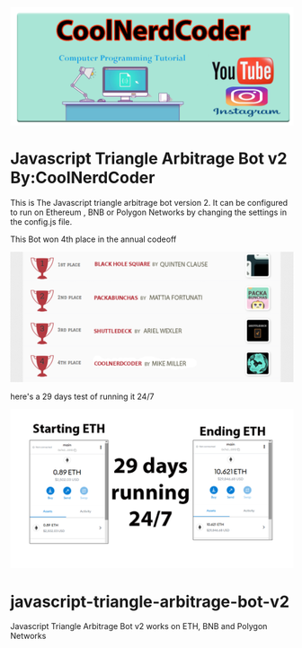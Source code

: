 <img src="https://raw.githubusercontent.com/coolnerdcoder/javascript-triangle-arbitrage-bot-v2/main/coolnercoder.png" >

<h1>Javascript Triangle Arbitrage Bot v2 By:CoolNerdCoder</h1>

This is The Javascript triangle arbitrage bot version 2. It can be configured to run on Ethereum , BNB or Polygon Networks by changing the settings in the config.js file.


This Bot won 4th place in the annual codeoff

<img src="https://raw.githubusercontent.com/coolnerdcoder/javascript-triangle-arbitrage-bot-v2/main/iwon.png" >

here's a 29 days test of running it 24/7

<img src="https://raw.githubusercontent.com/coolnerdcoder/javascript-triangle-arbitrage-bot-v2/main/29days.png" >

# javascript-triangle-arbitrage-bot-v2

Javascript Triangle Arbitrage Bot v2 works on ETH, BNB and Polygon Networks

